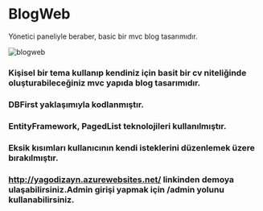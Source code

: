 # BlogWeb
Yönetici paneliyle beraber, basic bir mvc blog tasarımıdır.

![blogweb](https://user-images.githubusercontent.com/64231904/97109374-f2b0ea80-16e3-11eb-8d65-754276a30136.gif)


### Kişisel bir tema kullanıp kendiniz için basit bir cv niteliğinde oluşturabileceğiniz mvc yapıda blog tasarımıdır.
### DBFirst yaklaşımıyla kodlanmıştır.
### EntityFramework, PagedList teknolojileri kullanılmıştır.
### Eksik kısımları kullanıcının kendi isteklerini düzenlemek üzere bırakılmıştır.
### http://yagodizayn.azurewebsites.net/ linkinden demoya ulaşabilirsiniz.Admin girişi yapmak için /admin yolunu kullanabilirsiniz.


